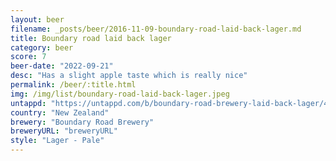 ```yaml
---
layout: beer
filename: _posts/beer/2016-11-09-boundary-road-laid-back-lager.md
title: Boundary road laid back lager
category: beer
score: 7
beer-date: "2022-09-21"
desc: "Has a slight apple taste which is really nice"
permalink: /beer/:title.html
img: /img/list/boundary-road-laid-back-lager.jpeg
untappd: "https://untappd.com/b/boundary-road-brewery-laid-back-lager/4565377"
country: "New Zealand"
brewery: "Boundary Road Brewery"
breweryURL: "breweryURL"
style: "Lager - Pale"
---
```

